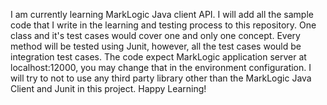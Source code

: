 I am currently learning MarkLogic Java client API. I will add all the sample code that I write in the learning and testing process to this repository. One class and it's test cases would cover one and only one concept. Every method will be tested using Junit, however, all the test cases would be integration test cases. The code expect MarkLogic application server at localhost:12000, you may change that in the environment configuration. I will try to not to use any third party library other than the MarkLogic Java Client and Junit in this project. Happy Learning!
